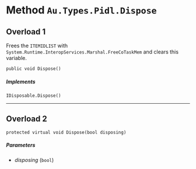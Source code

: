 # Method `Au.Types.Pidl.Dispose`

## Overload 1

Frees the `ITEMIDLIST` with `System.Runtime.InteropServices.Marshal.FreeCoTaskMem` and clears this variable.

```
public void Dispose()
```

##### Implements

`IDisposable.Dispose()`

* * *

## Overload 2

```
protected virtual void Dispose(bool disposing)
```

##### Parameters

- *disposing*  (`bool`)